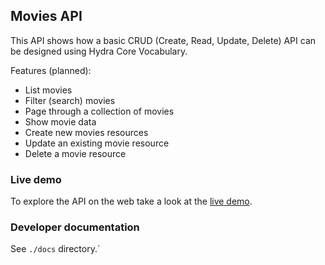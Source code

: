 ## Movies API

This API shows how a basic CRUD (Create, Read, Update, Delete) API can be designed using Hydra Core Vocabulary.

Features (planned):
  * List movies
  * Filter (search) movies
  * Page through a collection of movies
  * Show movie data
  * Create new movies resources
  * Update an existing movie resource
  * Delete a movie resource

### Live demo

To explore the API on the web take a look at the [live demo](https://hydra-movies.herokuapp.com/).

### Developer documentation

See `./docs` directory.`